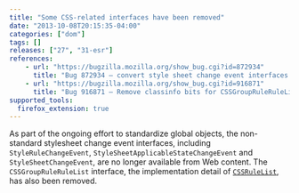 ```yaml
---
title: "Some CSS-related interfaces have been removed"
date: "2013-10-08T20:15:35-04:00"
categories: ["dom"]
tags: []
releases: ["27", "31-esr"]
references:
    - url: "https://bugzilla.mozilla.org/show_bug.cgi?id=872934"
      title: "Bug 872934 – convert style sheet change event interfaces to Web IDL and stick [NoInterfaceObject] on them"
    - url: "https://bugzilla.mozilla.org/show_bug.cgi?id=916871"
      title: "Bug 916871 – Remove classinfo bits for CSSGroupRuleRuleList"
supported_tools:
  firefox_extension: true
---
```

As part of the ongoing effort to standardize global objects, the non-standard stylesheet change event interfaces, including `StyleRuleChangeEvent`, `StyleSheetApplicableStateChangeEvent` and `StyleSheetChangeEvent`, are no longer available from Web content. The `CSSGroupRuleRuleList` interface, the implementation detail of [`CSSRuleList`](https://developer.mozilla.org/docs/Web/API/CSSRuleList), has also been removed.
